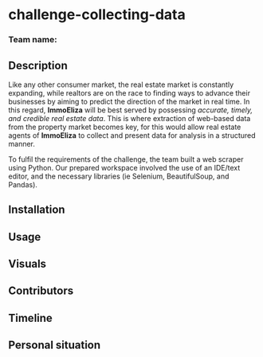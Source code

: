 # challenge-collecting-data

### Team name:

## Description
Like any other consumer market, the real estate market is constantly expanding, while realtors are on the race to finding ways to advance their businesses by aiming to predict the direction of the market in real time. In this regard, **ImmoEliza** will be best served by possessing *accurate, timely, and credible real estate data*. This is where extraction of web-based data from the property market becomes key, for this would allow real estate agents of **ImmoEliza** to collect and present data for analysis in a structured manner. 

To fulfil the requirements of the challenge, the team built a web scraper using Python. Our prepared workspace involved the use of an IDE/text editor,  and the necessary libraries (ie Selenium, BeautifulSoup, and Pandas). 

## Installation

## Usage

## Visuals

## Contributors

## Timeline

## Personal situation
